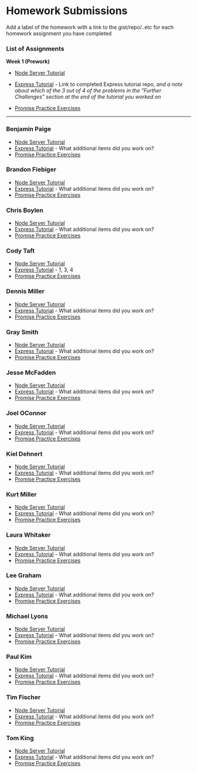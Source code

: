 # Homework Submissions

Add a label of the homework with a link to the gist/repo/..etc for each homework assignment you have completed

### List of Assignments

**Week 1 (Prework)**

* [Node Server Tutorial](http://frontend.turing.io/lessons/module-4/node-prework.html)

* [Express Tutorial](https://medium.com/@jaeger.rob/introduction-to-nodes-express-js-db5617047150) - Link to completed Express tutorial repo, *and a note about which of the 3 out of 4 of the problems in the "Further Challenges" section at the end of the tutorial you worked on*

* [Promise Practice Exercises](https://gist.github.com/robbiejaeger/dc8f55c1f9462741090862f736b82cab)

---

### Benjamin Paige

* [Node Server Tutorial]()
* [Express Tutorial]() - What additional items did you work on?
* [Promise Practice Exercises]()

### Brandon Fiebiger

* [Node Server Tutorial]()
* [Express Tutorial]() - What additional items did you work on?
* [Promise Practice Exercises]()

### Chris Boylen

* [Node Server Tutorial]()
* [Express Tutorial]() - What additional items did you work on?
* [Promise Practice Exercises]()

### Cody Taft

* [Node Server Tutorial](https://github.com/codytaft/node-lesson)
* [Express Tutorial](https://github.com/codytaft/express-lesson) - 1, 3, 4
* [Promise Practice Exercises](https://repl.it/@codytaft/EnormousUncomfortableWatch)

### Dennis Miller

* [Node Server Tutorial]()
* [Express Tutorial]() - What additional items did you work on?
* [Promise Practice Exercises]()

### Gray Smith

* [Node Server Tutorial]()
* [Express Tutorial]() - What additional items did you work on?
* [Promise Practice Exercises]()

### Jesse McFadden

* [Node Server Tutorial]()
* [Express Tutorial]() - What additional items did you work on?
* [Promise Practice Exercises]()

### Joel OConnor

* [Node Server Tutorial]()
* [Express Tutorial]() - What additional items did you work on?
* [Promise Practice Exercises]()

### Kiel Dehnert

* [Node Server Tutorial]()
* [Express Tutorial]() - What additional items did you work on?
* [Promise Practice Exercises]()

### Kurt Miller

* [Node Server Tutorial]()
* [Express Tutorial]() - What additional items did you work on?
* [Promise Practice Exercises]()

### Laura Whitaker

* [Node Server Tutorial]()
* [Express Tutorial]() - What additional items did you work on?
* [Promise Practice Exercises]()

### Lee Graham

* [Node Server Tutorial]()
* [Express Tutorial]() - What additional items did you work on?
* [Promise Practice Exercises]()

### Michael Lyons

* [Node Server Tutorial]()
* [Express Tutorial]() - What additional items did you work on?
* [Promise Practice Exercises]()

### Paul Kim

* [Node Server Tutorial]()
* [Express Tutorial]() - What additional items did you work on?
* [Promise Practice Exercises]()

### Tim Fischer

* [Node Server Tutorial]()
* [Express Tutorial]() - What additional items did you work on?
* [Promise Practice Exercises]()

### Tom King

* [Node Server Tutorial]()
* [Express Tutorial]() - What additional items did you work on?
* [Promise Practice Exercises]()
